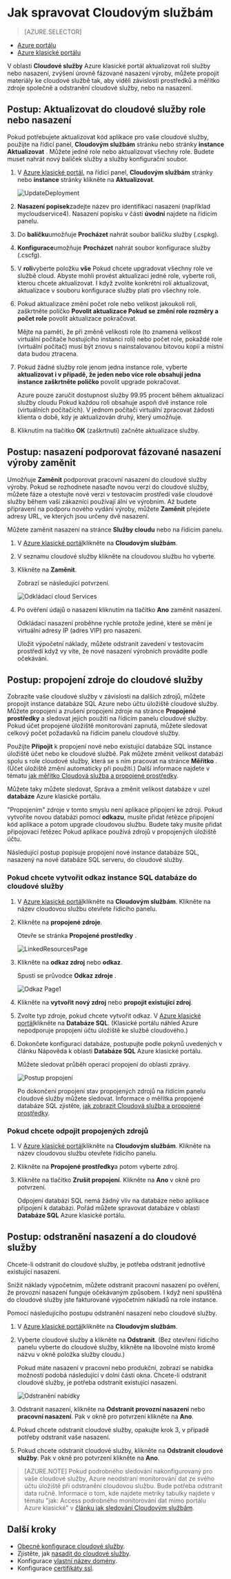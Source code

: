 <properties 
    pageTitle="Běžné cloudové služby úlohy správy (klasický) | Microsoft Azure" 
    description="Naučte se spravovat cloudové služby na portálu Azure klasické." 
    services="cloud-services" 
    documentationCenter="" 
    authors="Thraka" 
    manager="timlt" 
    editor=""/>

<tags 
    ms.service="cloud-services" 
    ms.workload="tbd" 
    ms.tgt_pltfrm="na" 
    ms.devlang="na" 
    ms.topic="article" 
    ms.date="08/10/2016"
    ms.author="adegeo"/>





# <a name="how-to-manage-cloud-services"></a>Jak spravovat Cloudovým službám

> [AZURE.SELECTOR]
- [Azure portálu](cloud-services-how-to-manage-portal.md)
- [Azure klasické portálu](cloud-services-how-to-manage.md)

V oblasti **Cloudové služby** Azure klasické portál aktualizovat roli služby nebo nasazení, zvýšení úrovně fázované nasazení výroby, můžete propojit materiály ke cloudové službě tak, aby viděli závislosti prostředků a měřítko zdroje společně a odstranění cloudové služby, nebo na nasazení.


## <a name="how-to-update-a-cloud-service-role-or-deployment"></a>Postup: Aktualizovat do cloudové služby role nebo nasazení

Pokud potřebujete aktualizovat kód aplikace pro vaše cloudové služby, použijte na řídicí panel, **Cloudovým službám** stránku nebo stránky **instance** **Aktualizovat** . Můžete jedné role nebo aktualizovat všechny role. Budete muset nahrát nový balíček služby a služby konfigurační soubor.

1. V [Azure klasické portál](https://manage.windowsazure.com/), na řídicí panel, **Cloudovým službám** stránky nebo **instance** stránky klikněte na **Aktualizovat**.

    ![UpdateDeployment](./media/cloud-services-how-to-manage/CloudServices_UpdateDeployment.png)

2. **Nasazení popisek**zadejte název pro identifikaci nasazení (například mycloudservice4). Nasazení popisku v části **úvodní** najdete na řídicím panelu.

3. Do **balíčku**umožňuje **Procházet** nahrát soubor balíčku služby (.cspkg).

4. **Konfigurace**umožňuje **Procházet** nahrát soubor konfigurace služby (.cscfg).

5. V **roli**vyberte položku **vše** Pokud chcete upgradovat všechny role ve službě cloud. Abyste mohli provést aktualizaci jedné role, vyberte roli, kterou chcete aktualizovat. I když zvolíte konkrétní rolí aktualizovat, aktualizace v souboru konfigurace služby platí pro všechny role.

6. Pokud aktualizace změní počet role nebo velikost jakoukoli roli, zaškrtněte políčko **Povolit aktualizace Pokud se změní role rozměry a počet role** povolit aktualizace pokračovat. 

    Mějte na paměti, že při změně velikosti role (to znamená velikost virtuální počítače hostujícího instanci rolí) nebo počet role, pokaždé role (virtuální počítač) musí být znovu s nainstalovanou bitovou kopií a místní data budou ztracena.

7. Pokud žádné služby role jenom jedna instance role, vyberte **aktualizovat i v případě, že jeden nebo více role obsahují jedna instance zaškrtněte políčko** povolit upgrade pokračovat. 

    Azure pouze zaručit dostupnost služby 99.95 procent během aktualizací služby cloudu Pokud každou roli obsahuje aspoň dvě instance role (virtuálních počítačích). V jednom počítači virtuální zpracovat žádosti klienta o době, kdy je aktualizován druhý, který umožňuje.

8. Kliknutím na tlačítko **OK** (zaškrtnutí) začněte aktualizace služby.



## <a name="how-to-swap-deployments-to-promote-a-staged-deployment-to-production"></a>Postup: nasazení podporovat fázované nasazení výroby zaměnit

Umožňuje **Zaměnit** podporovat pracovní nasazení do cloudové služby výroby. Pokud se rozhodnete nasaďte novou verzi do cloudové služby, můžete fáze a otestujte nové verzi v testovacím prostředí vaše cloudové služby během vaši zákazníci používají ální ve výrobním. Až budete připravení na podporu nového vydání výroby, můžete **Zaměnit** přejdete adresy URL, ve kterých jsou určeny dvě nasazení. 

Můžete zaměnit nasazení na stránce **Služby cloudu** nebo na řídicím panelu.

1. V [Azure klasické portál](https://manage.windowsazure.com/)klikněte na **Cloudovým službám**.

2. V seznamu cloudové služby klikněte na cloudovou službu ho vyberte.

3. Klikněte na **Zaměnit**.

    Zobrazí se následující potvrzení.

    ![Odkládací cloud Services](./media/cloud-services-how-to-manage/CloudServices_Swap.png)

4. Po ověření údajů o nasazení kliknutím na tlačítko **Ano** zaměnit nasazení.

    Odkládací nasazení proběhne rychle protože jediné, které se mění je virtuální adresy IP (adres VIP) pro nasazení.

    Uložit výpočetní náklady, můžete odstranit zavedení v testovacím prostředí když vy víte, že nové nasazení výrobních provádíte podle očekávání.

## <a name="how-to-link-a-resource-to-a-cloud-service"></a>Postup: propojení zdroje do cloudové služby

Zobrazíte vaše cloudové služby v závislosti na dalších zdrojů, můžete propojit instance databáze SQL Azure nebo účtu úložiště cloudové služby. Můžete propojení a zrušení propojení zdroje na stránce **Propojené prostředky** a sledovat jejich použití na řídicím panelu cloudové služby. Pokud účet propojené úložiště monitorování zapnutá, můžete sledovat celkový počet požadavků na řídicím panelu cloudové služby.

Použijte **Připojit** k propojení nové nebo existující databáze SQL instance úložiště účet nebo ke cloudové službě. Pak můžete změnit velikost databázi spolu s role cloudové služby, která se s ním pracovat na stránce **Měřítko** . (Účet úložiště změní automaticky při použití.) Další informace najdete v tématu [jak měřítko Cloudová služba a propojené prostředky](cloud-services-how-to-scale.md). 

Můžete taky můžete sledovat, Správa a změnit velikost databáze v uzel **databáze** Azure klasické portálu. 

"Propojením" zdroje v tomto smyslu není aplikace připojení ke zdroji. Pokud vytvoříte novou databázi pomocí **odkazu**, musíte přidat řetězce připojení kód aplikace a potom upgrade cloudovou službu. Budete taky musíte přidat připojovací řetězec Pokud aplikace používá zdrojů v propojených úložiště účtu.

Následující postup popisuje propojení nové instance databáze SQL, nasazený na nové databáze SQL serveru, do cloudové služby.

### <a name="to-link-a-sql-database-instance-to-a-cloud-service"></a>Pokud chcete vytvořit odkaz instance SQL databáze do cloudové služby

1. V [Azure klasické portál](http://manage.windowsazure.com/)klikněte na **Cloudovým službám**. Klikněte na název cloudovou službu otevřete řídicího panelu.

2. Klikněte na **propojené zdroje**.

    Otevře se stránka **Propojené prostředky** .

    ![LinkedResourcesPage](./media/cloud-services-how-to-manage/CloudServices_LinkedResourcesPage.png)

3. Klikněte na **odkaz zdroj** nebo **odkaz**.

    Spustí se průvodce **Odkaz zdroje** .

    ![Odkaz Page1](./media/cloud-services-how-to-manage/CloudServices_LinkedResources_LinkPage1.png)

4. Klikněte na **vytvořit nový zdroj** nebo **propojit existující zdroj**.

5. Zvolte typ zdroje, pokud chcete vytvořit odkaz. V [Azure klasické portál](http://manage.windowsazure.com/)klikněte na **Databáze SQL**. (Klasické portálu náhled Azure nepodporuje propojení účtu úložiště ke službě cloudového.)

6. Dokončete konfiguraci databáze, postupujte podle pokynů uvedených v článku Nápověda k oblasti **Databáze SQL** Azure klasické portálu.

    Můžete sledovat průběh operaci propojení do oblasti zprávy.

    ![Postup propojení](./media/cloud-services-how-to-manage/CloudServices_LinkedResources_LinkProgress.png)

    Po dokončení propojení stav propojených zdrojů na řídicím panelu cloudové služby můžete sledovat. Informace o měřítka propojené databáze SQL zjistěte, [jak zobrazit Cloudová služba a propojené prostředky](cloud-services-how-to-scale.md).

### <a name="to-unlink-a-linked-resource"></a>Pokud chcete odpojit propojených zdrojů

1. V [Azure klasické portál](http://manage.windowsazure.com/)klikněte na **Cloudovým službám**. Klikněte na název cloudovou službu otevřete řídicího panelu.

2. Klikněte na **Propojené prostředky**a potom vyberte zdroj.

3. Klikněte na tlačítko **Zrušit propojení**. Klikněte na **Ano** v okně pro potvrzení.

    Odpojení databázi SQL nemá žádný vliv na databáze nebo aplikace připojení k databázi. Pořád můžete spravovat databáze v oblasti **Databáze SQL** Azure klasické portálu.



## <a name="how-to-delete-deployments-and-a-cloud-service"></a>Postup: odstranění nasazení a do cloudové služby

Chcete-li odstranit do cloudové služby, je potřeba odstranit jednotlivé existující nasazení.

Snížit náklady výpočetním, můžete odstranit pracovní nasazení po ověření, že provozní nasazení funguje očekávaným způsobem. I když není spuštěná do cloudové služby jste fakturované výpočetním nákladů na role instance.

Pomocí následujícího postupu odstranění nasazení nebo cloudové služby. 

1. V [Azure klasické portál](http://manage.windowsazure.com/)klikněte na **Cloudovým službám**.

2. Vyberte cloudové služby a klikněte na **Odstranit**. (Bez otevření řídicího panelu vyberte do cloudové služby, klikněte na libovolné místo kromě názvu v okně položka služby cloudu.)

    Pokud máte nasazení v pracovní nebo produkční, zobrazí se nabídka možností podobá následující v dolní části okna. Chcete-li odstranit cloudové služby, je potřeba odstranit existující nasazení.

    ![Odstranění nabídky](./media/cloud-services-how-to-manage/CloudServices_DeleteMenu.png)


3. Odstranit nasazení, klikněte na **Odstranit provozní nasazení** nebo **pracovní nasazení**. Pak v okně pro potvrzení klikněte na **Ano**. 

4. Pokud chcete odstranit cloudové služby, opakujte krok 3, v případě potřeby odstranit vaše nasazení.

5. Pokud chcete odstranit cloudové služby, klikněte na **Odstranit cloudové služby**. Pak v okně pro potvrzení klikněte na **Ano**.

> [AZURE.NOTE]
> Pokud podrobného sledování nakonfigurovaný pro vaše cloudové služby, Azure neodstraní monitorování dat ze svého účtu úložiště při odstranění cloudovou službu. Bude potřeba odstranit data ručně. Informace o tom, kde najdete metriky tabulky najdete v tématu "jak: Access podrobného monitorování dat mimo portálu Azure klasické" v [článku jak sledování Cloudovým službám](cloud-services-how-to-monitor.md).

## <a name="next-steps"></a>Další kroky

 * [Obecné konfigurace cloudové služby](cloud-services-how-to-configure.md).
* Zjistěte, jak [nasadit do cloudové služby](cloud-services-how-to-create-deploy.md).
* Konfigurace [vlastní název domény](cloud-services-custom-domain-name.md).
* Konfigurace [certifikáty ssl](cloud-services-configure-ssl-certificate.md).

